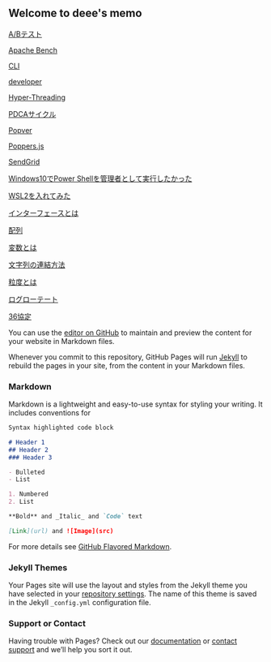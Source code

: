 ## Welcome to deee's memo

[A/Bテスト](./2020/12/3/a_b_test)

[Apache Bench](./2020/12/3/apache_bench)

[CLI](./2020/12/3/cli)

[developer](./2020/12/9/developer)

[Hyper-Threading](./2020/12/4/hyper_threading)

[PDCAサイクル](./2020/12/9/pdca)

[Popver](./2020/12/9/popover)

[Poppers.js](./2020/12/9/poppers)

[SendGrid](./2020/12/9/sendgrid)

[Windows10でPower Shellを管理者として実行したかった](./2020/11/13/win10-Administrator)

[WSL2を入れてみた](./2020/12/7/wsl2)

[インターフェースとは](./2020/10/22/interface)

[配列](./2020/10/27/hairetu)

[変数とは](./2020/10/21/hensuu)

[文字列の連結方法](./2020/10/23/mojiretsu_renketu)

[粒度とは](./2020/10/20/ryudo)

[ログローテート](./2020/12/2/log_rotate)

[36協定](./2020/11/25/36)

You can use the [editor on GitHub](https://github.com/06-de15/memo.deee.tech/edit/gh-pages/index.md) to maintain and preview the content for your website in Markdown files.

Whenever you commit to this repository, GitHub Pages will run [Jekyll](https://jekyllrb.com/) to rebuild the pages in your site, from the content in your Markdown files.

### Markdown

Markdown is a lightweight and easy-to-use syntax for styling your writing. It includes conventions for

```markdown
Syntax highlighted code block

# Header 1
## Header 2
### Header 3

- Bulleted
- List

1. Numbered
2. List

**Bold** and _Italic_ and `Code` text

[Link](url) and ![Image](src)
```

For more details see [GitHub Flavored Markdown](https://guides.github.com/features/mastering-markdown/).

### Jekyll Themes

Your Pages site will use the layout and styles from the Jekyll theme you have selected in your [repository settings](https://github.com/06-de15/memo.deee.tech/settings). The name of this theme is saved in the Jekyll `_config.yml` configuration file.

### Support or Contact

Having trouble with Pages? Check out our [documentation](https://docs.github.com/categories/github-pages-basics/) or [contact support](https://github.com/contact) and we’ll help you sort it out.
